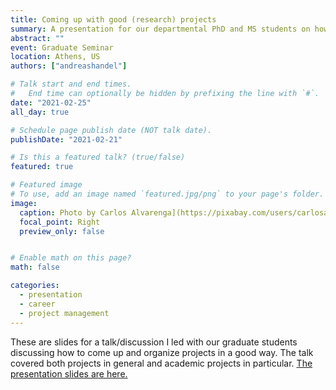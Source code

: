 ```yaml
---
title: Coming up with good (research) projects
summary: A presentation for our departmental PhD and MS students on how to find and implement good (academic) projects
abstract: ""
event: Graduate Seminar
location: Athens, US
authors: ["andreashandel"]

# Talk start and end times.
#   End time can optionally be hidden by prefixing the line with `#`.
date: "2021-02-25"
all_day: true

# Schedule page publish date (NOT talk date).
publishDate: "2021-02-21"

# Is this a featured talk? (true/false)
featured: true

# Featured image
# To use, add an image named `featured.jpg/png` to your page's folder. 
image:
  caption: Photo by Carlos Alvarenga](https://pixabay.com/users/carlosalvarenga-2116392/)/Pixabay
  focal_point: Right
  preview_only: false


# Enable math on this page?
math: false

categories:
  - presentation
  - career
  - project management
---
```


These are slides for a talk/discussion I led with our graduate students discussing how to come up and organize projects in a good way. The talk covered both projects in general and academic projects in particular. <a href="/presentations/2021_02_finding_good_research_topics.html" target="_blank">The presentation slides are here.</a>
